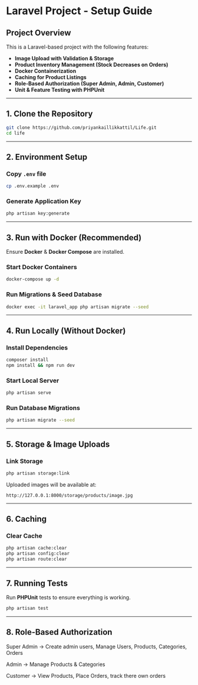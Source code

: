 # Laravel Project - Setup Guide

##  Project Overview
This is a Laravel-based project with the following features:
-  **Image Upload with Validation & Storage**
-  **Product Inventory Management (Stock Decreases on Orders)**
-  **Docker Containerization**
-  **Caching for Product Listings**
-  **Role-Based Authorization (Super Admin, Admin, Customer)**
-  **Unit & Feature Testing with PHPUnit**

---

##  1. Clone the Repository
```bash
git clone https://github.com/priyankaillikkattil/Life.git
cd life
```

---

##  2. Environment Setup
###  Copy `.env` file
```bash
cp .env.example .env
```
###  Generate Application Key
```bash
php artisan key:generate
```

---

##  3. Run with Docker (Recommended)
Ensure **Docker** & **Docker Compose** are installed.

###  Start Docker Containers
```bash
docker-compose up -d
```
###  Run Migrations & Seed Database
```bash
docker exec -it laravel_app php artisan migrate --seed
```

---

##  4. Run Locally (Without Docker)
###  Install Dependencies
```bash
composer install
npm install && npm run dev
```
###  Start Local Server
```bash
php artisan serve
```
###  Run Database Migrations
```bash
php artisan migrate --seed
```

---

##  5. Storage & Image Uploads
###  Link Storage
```bash
php artisan storage:link
```
Uploaded images will be available at:
```
http://127.0.0.1:8000/storage/products/image.jpg
```

---

##  6. Caching
###  Clear Cache
```bash
php artisan cache:clear
php artisan config:clear
php artisan route:clear
```

---

##  7. Running Tests
Run **PHPUnit** tests to ensure everything is working.
```bash
php artisan test
```

---

## 8. Role-Based Authorization

Super Admin → Create admin users, Manage Users, Products, Categories, Orders

Admin → Manage Products & Categories

Customer → View Products, Place Orders, track there own orders
